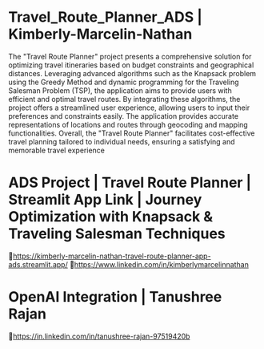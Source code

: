 # Travel_Route_Planner_ADS | Kimberly-Marcelin-Nathan

The "Travel Route Planner" project presents a comprehensive solution for optimizing travel itineraries based on budget constraints and geographical distances. 
Leveraging advanced algorithms such as the Knapsack problem using the Greedy Method and dynamic programming for the Traveling Salesman Problem (TSP), 
the application aims to provide users with efficient and optimal travel routes. By integrating these algorithms, the project offers a streamlined user experience, 
allowing users to input their preferences and constraints easily. The application provides accurate representations of locations and routes through geocoding and mapping functionalities. 
Overall, the "Travel Route Planner" facilitates cost-effective travel planning tailored to individual needs, ensuring a satisfying and memorable travel experience

# ADS Project | Travel Route Planner | Streamlit App Link | Journey Optimization with Knapsack & Traveling Salesman Techniques

🔗https://kimberly-marcelin-nathan-travel-route-planner-app-ads.streamlit.app/
🔗https://www.linkedin.com/in/kimberlymarcelinnathan

# OpenAI Integration | Tanushree Rajan

🔗https://in.linkedin.com/in/tanushree-rajan-97519420b
